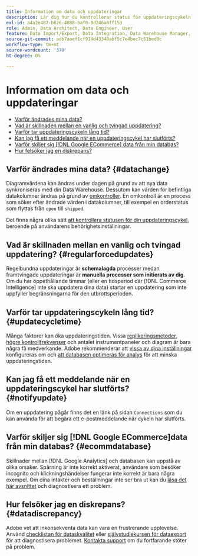```yaml
---
title: Information om data och uppdateringar
description: Lär dig hur du kontrollerar status för uppdateringscykeln.
exl-id: a4a2e487-b826-4888-baf0-9d246a8ff153
role: Admin, Data Architect, Data Engineer, User
feature: Data Import/Export, Data Integration, Data Warehouse Manager, Commerce Tables
source-git-commit: adb7aaef1cf914d43348abf5c7e4bec7c51bed0c
workflow-type: tm+mt
source-wordcount: '378'
ht-degree: 0%

---
```


# Information om data och uppdateringar

* [Varför ändrades mina data?](#datachange)
* [Vad är skillnaden mellan en vanlig och tvingad uppdatering?](#regularforcedupdates)
* [Varför tar uppdateringscykeln lång tid?](#updatecycletime)
* [Kan jag få ett meddelande när en uppdateringscykel har slutförts?](#notifyupdate)
* [Varför skiljer sig  [!DNL Google ECommerce] data från min databas?](#ecommdatabase)
* [Hur felsöker jag en diskrepans?](#datadiscrepancy)

## Varför ändrades mina data? {#datachange}

Diagramvärdena kan ändras under dagen på grund av att nya data synkroniseras med din Data Warehouse. Dessutom kan värden för befintliga datakolumner ändras på grund av [omkontroller](../data-warehouse-mgr/cfg-data-rechecks.md). En omkontroll är en process som söker efter ändrade värden i datakolumner, till exempel en orderstatus som flyttas från `open` till `shipped`.

Det finns några olika sätt [att kontrollera statusen för din uppdateringscykel](../../best-practices/check-update-cycle.md), beroende på användarens behörighetsinställningar.

## Vad är skillnaden mellan en vanlig och tvingad uppdatering? {#regularforcedupdates}

Regelbundna uppdateringar är **schemalagda** processer medan framtvingade uppdateringar är **manuella processer som initierats av dig**. Om du har öppethållande timmar (eller en tidsperiod där [!DNL Commerce Intelligence] inte ska uppdatera dina data) startar en uppdatering som inte uppfyller begränsningarna för den utbrottsperioden.

## Varför tar uppdateringscykeln lång tid? {#updatecycletime}

Många faktorer kan öka uppdateringstiden. Vissa [replikeringsmetoder](../data-warehouse-mgr/cfg-replication-methods.md), [högre kontrollfrekvenser](../data-warehouse-mgr/cfg-data-rechecks.md) och antalet instrumentpaneler och diagram är bara några få medverkande. Adobe rekommenderar att [vissa av dina inställningar ](../../best-practices/reduce-update-cycle-time.md) konfigureras om och [att databasen optimeras för analys](../../best-practices/opt-db-analysis.md) för att minska uppdateringstiden.

## Kan jag få ett meddelande när en uppdateringscykel har slutförts? {#notifyupdate}

Om en uppdatering pågår finns det en länk på sidan `Connections` som du kan använda för att begära ett e-postmeddelande när cykeln har slutförts.

## Varför skiljer sig [!DNL Google ECommerce]data från min databas? {#ecommdatabase}

Skillnader mellan [!DNL Google Analytics] och databasen kan uppstå av olika orsaker. Spårning är inte korrekt aktiverat, användare som besöker incognito och klickningshändelser fungerar inte korrekt är bara några exempel. Om dina intäkter och beställningar inte ser bra ut kan du [läsa det här avsnittet](https://experienceleague.adobe.com/docs/commerce-knowledge-base/kb/troubleshooting/miscellaneous/diagnosing-google-ecommerce-revenue-discrepancies.html) och diagnostisera ett problem.

## Hur felsöker jag en diskrepans? {#datadiscrepancy}

Adobe vet att inkonsekventa data kan vara en frustrerande upplevelse. Använd [checklistan för dataskvalitet](https://experienceleague.adobe.com/docs/commerce-knowledge-base/kb/troubleshooting/miscellaneous/diagnosing-a-data-discrepancy.html) eller [självstudiekursen för dataexport](https://experienceleague.adobe.com/docs/commerce-knowledge-base/kb/troubleshooting/miscellaneous/using-data-exports-to-pinpoint-discrepancies.html) för att diagnostisera problemet. [Kontakta support](https://experienceleague.adobe.com/docs/commerce-knowledge-base/kb/troubleshooting/miscellaneous/mbi-service-policies.html) om du fortfarande stöter på problem.
